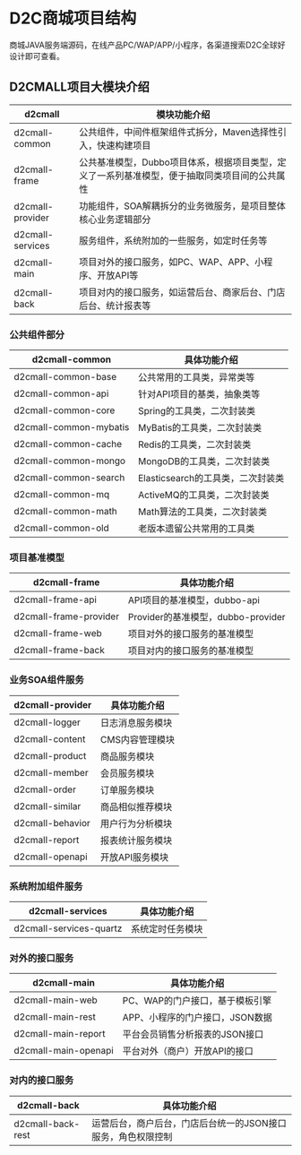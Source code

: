 # D2C商城项目结构
商城JAVA服务端源码，在线产品PC/WAP/APP/小程序，各渠道搜索D2C全球好设计即可查看。

## D2CMALL项目大模块介绍
| d2cmall | 模块功能介绍 |
| ---- | ---- |
| d2cmall-common |  公共组件，中间件框架组件式拆分，Maven选择性引入，快速构建项目 |
| d2cmall-frame |  公共基准模型，Dubbo项目体系，根据项目类型，定义了一系列基准模型，便于抽取同类项目间的公共属性 |
| d2cmall-provider |  功能组件，SOA解耦拆分的业务微服务，是项目整体核心业务逻辑部分 |
| d2cmall-services |  服务组件，系统附加的一些服务，如定时任务等 |
| d2cmall-main |  项目对外的接口服务，如PC、WAP、APP、小程序、开放API等 |
| d2cmall-back |  项目对内的接口服务，如运营后台、商家后台、门店后台、统计报表等 |

### 公共组件部分
| d2cmall-common | 具体功能介绍 | 
| ---- | ---- |
| d2cmall-common-base |  公共常用的工具类，异常类等 |
| d2cmall-common-api |  针对API项目的基类，抽象类等 |
| d2cmall-common-core |  Spring的工具类，二次封装类 |
| d2cmall-common-mybatis |  MyBatis的工具类，二次封装类 |
| d2cmall-common-cache |  Redis的工具类，二次封装类 |
| d2cmall-common-mongo |  MongoDB的工具类，二次封装类 |
| d2cmall-common-search |  Elasticsearch的工具类，二次封装类 |
| d2cmall-common-mq |  ActiveMQ的工具类，二次封装类 |
| d2cmall-common-math |  Math算法的工具类，二次封装类 |
| d2cmall-common-old |  老版本遗留公共常用的工具类 |

### 项目基准模型
| d2cmall-frame | 具体功能介绍 |
| ---- | ---- |
| d2cmall-frame-api	|  API项目的基准模型，dubbo-api |
| d2cmall-frame-provider |	Provider的基准模型，dubbo-provider |
| d2cmall-frame-web |  项目对外的接口服务的基准模型 |
| d2cmall-frame-back |  项目对内的接口服务的基准模型 |

### 业务SOA组件服务
| d2cmall-provider |  具体功能介绍 |
| ---- | ---- |
| d2cmall-logger |  日志消息服务模块 |
| d2cmall-content |  CMS内容管理模块 |
| d2cmall-product |  商品服务模块 |
| d2cmall-member |  会员服务模块 |
| d2cmall-order |  订单服务模块 |
| d2cmall-similar |  商品相似推荐模块 |
| d2cmall-behavior |  用户行为分析模块 |
| d2cmall-report |  报表统计服务模块 |
| d2cmall-openapi |  开放API服务模块 |

### 系统附加组件服务
| d2cmall-services | 具体功能介绍 |
| ---- | ---- |
| d2cmall-services-quartz |  系统定时任务模块 |

### 对外的接口服务
| d2cmall-main | 具体功能介绍 |
| ---- | ---- | 
| d2cmall-main-web |  PC、WAP的门户接口，基于模板引擎 |
| d2cmall-main-rest |  APP、小程序的门户接口，JSON数据 |
| d2cmall-main-report |  平台会员销售分析报表的JSON接口 |
| d2cmall-main-openapi |  平台对外（商户）开放API的接口 |

### 对内的接口服务
| d2cmall-back |  具体功能介绍 |
| ---- | ---- |
| d2cmall-back-rest |  运营后台，商户后台，门店后台统一的JSON接口服务，角色权限控制 |
